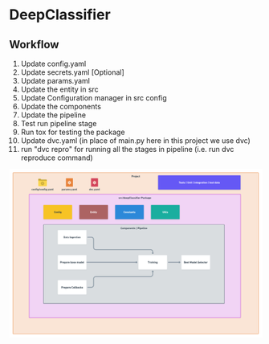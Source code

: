 # DeepClassifier

## Workflow

1.  Update config.yaml
2.  Update secrets.yaml [Optional]
3.  Update params.yaml
4.  Update the entity in src
5.  Update Configuration manager in src config
6.  Update the components
7.  Update the pipeline
8.  Test run pipeline stage
9.  Run tox for testing the package
10. Update dvc.yaml (in place of main.py here in this project we use dvc)
11. run "dvc repro" for running all the stages in pipeline (i.e. run dvc reproduce command)

 

![img](https://raw.githubusercontent.com/Soura10/DeepCnnClassifier/main/docs/images/Data%20Ingestion%402x.png)
